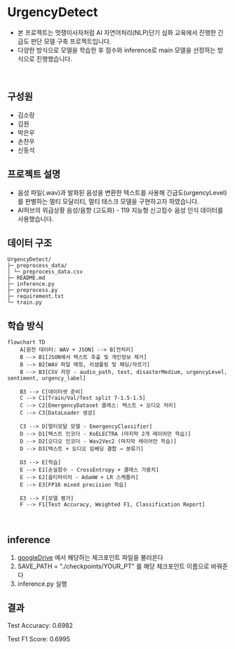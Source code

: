 # UrgencyDetect

- 본 프로젝트는 멋쟁이사자처럼 AI 자연어처리(NLP)단기 심화 교육에서 진행한 긴급도 판단 모델 구축 프로젝트입니다.
- 다양한 방식으로 모델을 학습한 후 점수와 inference로 main 모델을 선정하는 방식으로 진행했습니다.

<br>

## 구성원 
- 김소랑
- 김원
- 박은우
- 손찬우
- 신동석



## 프로젝트 설명 
- 음성 파일(.wav)과 발화된 음성을 변환한 텍스트를 사용해 긴급도(urgencyLevel)를 판별하는 멀티 모달리티, 멀티 태스크 모델을 구현하고자 하였습니다. 
- AI허브의 위급상황 음성/음향 (고도화) - 119 지능형 신고접수 음성 인식 데이터를 사용했습니다.

## 데이터 구조 
```
UrgencyDetect/
├─ preprocess_data/
│ └─ preprocess_data.csv
├─ README.md
├─ inference.py
├─ preprocess.py
├─ requirement.txt
└─ train.py
```

## 학습 방식 
```
flowchart TD
    A[원천 데이터: WAV + JSON] --> B[전처리]
    B --> B1[JSON에서 텍스트 추출 및 개인정보 제거]
    B --> B2[WAV 파일 매칭, 리샘플링 및 패딩/자르기]
    B --> B3[CSV 저장 - audio_path, text, disasterMedium, urgencyLevel, sentiment, urgency_label]

    B3 --> C[데이터셋 준비]
    C --> C1[Train/Val/Test split 7-1.5-1.5]
    C --> C2[EmergencyDataset 클래스: 텍스트 + 오디오 처리]
    C --> C3[DataLoader 생성]

    C3 --> D[멀티모달 모델 - EmergencyClassifier]
    D --> D1[텍스트 인코더 - KoELECTRA (마지막 2개 레이어만 학습)]
    D --> D2[오디오 인코더 - Wav2Vec2 (마지막 레이어만 학습)]
    D --> D3[텍스트 + 오디오 임베딩 결합 → 분류기]

    D3 --> E[학습]
    E --> E1[손실함수 - CrossEntropy + 클래스 가중치]
    E --> E2[옵티마이저 - AdamW + LR 스케줄러]
    E --> E3[FP16 mixed precision 학습]

    E3 --> F[모델 평가]
    F --> F1[Test Accuracy, Weighted F1, Classification Report]

```
<br>


## inference

1. [googleDrive](https://drive.google.com/drive/folders/11xbdv4FtbQaRsEnJWC1eDQBCFI6krnYy?usp=drive_link) 에서 해당하는 체크포인트 파일을 불러온다
2. SAVE_PATH = "./checkpoints/YOUR_PT" 를 해당 체크포인트 이름으로 바꿔준다 
3. inference.py 실행


## 결과

Test Accuracy: 0.6982

Test F1 Score: 0.6995
